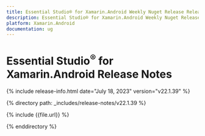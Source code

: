 ```yaml
---
title: Essential Studio® for Xamarin.Android Weekly Nuget Release Release Notes  
description: Essential Studio® for Xamarin.Android Weekly Nuget Release Release Notes  
platform: Xamarin.Android
documentation: ug
---
```


# Essential Studio<sup>®</sup> for Xamarin.Android  Release Notes  

{% include release-info.html date="July 18, 2023"  version="v22.1.39" %} 

{% directory path: _includes/release-notes/v22.1.39 %}

{% include {{file.url}} %}

{% enddirectory %}
